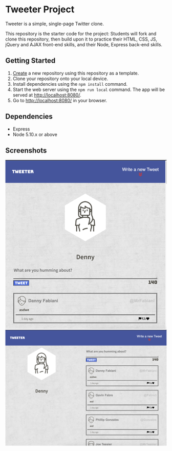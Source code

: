 # Tweeter Project

Tweeter is a simple, single-page Twitter clone.

This repository is the starter code for the project: Students will fork and clone this repository, then build upon it to practice their HTML, CSS, JS, jQuery and AJAX front-end skills, and their Node, Express back-end skills.

## Getting Started

1. [Create](https://docs.github.com/en/repositories/creating-and-managing-repositories/creating-a-repository-from-a-template) a new repository using this repository as a template.
2. Clone your repository onto your local device.
3. Install dependencies using the `npm install` command.
3. Start the web server using the `npm run local` command. The app will be served at <http://localhost:8080/>.
4. Go to <http://localhost:8080/> in your browser.

## Dependencies

- Express
- Node 5.10.x or above

## Screenshots
![Capture1](https://github.com/ireckless03/tweeter/blob/master/public/images/Screenshot%202023-02-04%20at%201.48.24%20PM.png)
![Capture2](https://github.com/ireckless03/tweeter/blob/master/public/images/Screenshot%202023-02-04%20at%201.48.33%20PM.png)